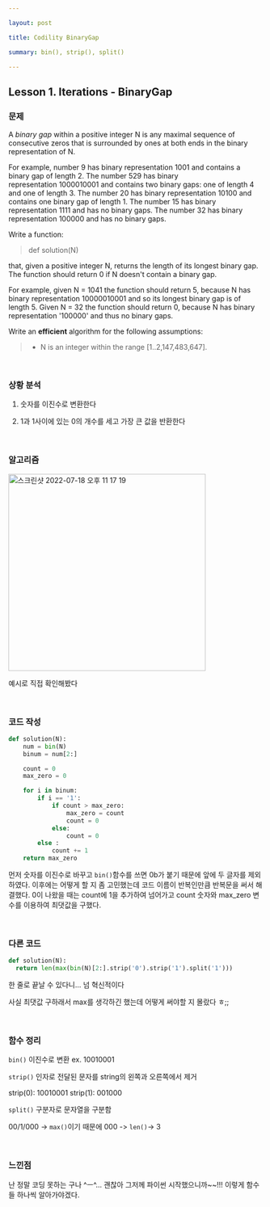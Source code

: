 ```yaml
---

layout: post

title: Codility BinaryGap

summary: bin(), strip(), split()

---
```


## Lesson 1. Iterations - BinaryGap

### 문제

A *binary gap* within a positive integer N is any maximal sequence of consecutive zeros that is surrounded by ones at both ends in the binary representation of N.

For example, number 9 has binary representation 1001 and contains a binary gap of length 2. The number 529 has binary representation 1000010001 and contains two binary gaps: one of length 4 and one of length 3. The number 20 has binary representation 10100 and contains one binary gap of length 1. The number 15 has binary representation 1111 and has no binary gaps. The number 32 has binary representation 100000 and has no binary gaps.

Write a function:

> def solution(N)

that, given a positive integer N, returns the length of its longest binary gap. The function should return 0 if N doesn't contain a binary gap.

For example, given N = 1041 the function should return 5, because N has binary representation 10000010001 and so its longest binary gap is of length 5. Given N = 32 the function should return 0, because N has binary representation '100000' and thus no binary gaps.

Write an ****efficient**** algorithm for the following assumptions:

> - N is an integer within the range [1..2,147,483,647].

<br/>

### 상황 분석

1. 숫자를 이진수로 변환한다

2. 1과 1사이에 있는 0의 개수를 세고 가장 큰 값을 반환한다

<br/>

### 알고리즘

<img width="390" alt="스크린샷 2022-07-18 오후 11 17 19" src="https://user-images.githubusercontent.com/72901045/179539312-2eda421c-2772-496a-80ec-50d3780e4b40.png">

예시로 직접 확인해봤다

<br/>

### 코드 작성

```python
def solution(N):
    num = bin(N)
    binum = num[2:]

    count = 0
    max_zero = 0

    for i in binum:
        if i == '1':
            if count > max_zero:
                max_zero = count
                count = 0
            else:
                count = 0
        else :
            count += 1
    return max_zero
```

먼저 숫자를 이진수로 바꾸고 `bin()`함수를 쓰면 0b가 붙기 때문에 앞에 두 글자를 제외하였다. 이후에는 어떻게 할 지 좀 고민했는데 코드 이름이 반복인만큼 반복문을 써서 해결했다. 0이 나왔을 때는 count에 1을 추가하여 넘어가고 count 숫자와 max_zero 변수를 이용하여 최댓값을 구했다.

<br/>

### 다른 코드

```python
def solution(N):
  return len(max(bin(N)[2:].strip('0').strip('1').split('1')))
```

한 줄로 끝날 수 있다니... 넘 혁신적이다

사실 최댓값 구하래서 max를 생각하긴 했는데 어떻게 써야할 지 몰랐다 ㅎ;;

<br/>

### 함수 정리

`bin()` 이진수로 변환
ex. 10010001

`strip()` 인자로 전달된 문자를 string의 왼쪽과 오른쪽에서 제거

strip(0): 10010001
strip(1): 001000

`split()`  구분자로 문자열을 구분함

00/1/000 -> `max()`이기 때문에 000 -> `len()`-> 3

<br/>

### 느낀점

난 정말 코딩 못하는 구나 ^ㅡ^... 괜찮아 그저께 파이썬 시작했으니까~~!!! 이렇게 함수들 하나씩 알아가야겠다.
